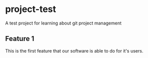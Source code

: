 # project-test
A test project for learning about git project management

## Feature 1
This is the first feature that our software is able to do for it's users.
